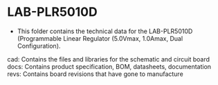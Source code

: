 LAB-PLR5010D
=========
* This folder contains the technical data for the LAB-PLR5010D (Programmable Linear Regulator (5.0Vmax, 1.0Amax, Dual Configuration). 

cad:  Contains the files and libraries for the schematic and circuit board 
docs: Contains product specification, BOM, datasheets, documentation
revs: Contains board revisions that have gone to manufacture
